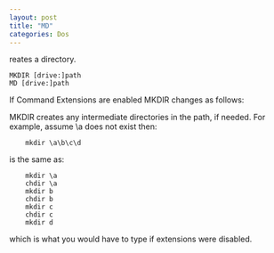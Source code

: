 ```yaml
---
layout: post
title: "MD"
categories: Dos
---
```


reates a directory.
```
MKDIR [drive:]path
MD [drive:]path
```
If Command Extensions are enabled MKDIR changes as follows:

MKDIR creates any intermediate directories in the path, if needed.
For example, assume \a does not exist then:
```
    mkdir \a\b\c\d
```
is the same as:
```
    mkdir \a
    chdir \a
    mkdir b
    chdir b
    mkdir c
    chdir c
    mkdir d
```
which is what you would have to type if extensions were disabled.
